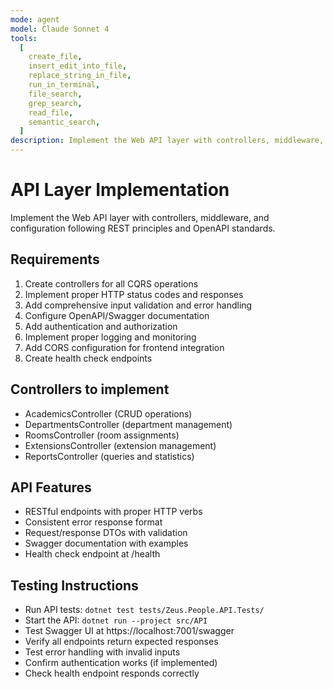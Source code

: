 ```yaml
---
mode: agent
model: Claude Sonnet 4
tools:
  [
    create_file,
    insert_edit_into_file,
    replace_string_in_file,
    run_in_terminal,
    file_search,
    grep_search,
    read_file,
    semantic_search,
  ]
description: Implement the Web API layer with controllers, middleware, and configuration
---
```


# API Layer Implementation

Implement the Web API layer with controllers, middleware, and configuration following REST principles and OpenAPI standards.

## Requirements

1. Create controllers for all CQRS operations
2. Implement proper HTTP status codes and responses
3. Add comprehensive input validation and error handling
4. Configure OpenAPI/Swagger documentation
5. Add authentication and authorization
6. Implement proper logging and monitoring
7. Add CORS configuration for frontend integration
8. Create health check endpoints

## Controllers to implement

- AcademicsController (CRUD operations)
- DepartmentsController (department management)
- RoomsController (room assignments)
- ExtensionsController (extension management)
- ReportsController (queries and statistics)

## API Features

- RESTful endpoints with proper HTTP verbs
- Consistent error response format
- Request/response DTOs with validation
- Swagger documentation with examples
- Health check endpoint at /health

## Testing Instructions

- Run API tests: `dotnet test tests/Zeus.People.API.Tests/`
- Start the API: `dotnet run --project src/API`
- Test Swagger UI at https://localhost:7001/swagger
- Verify all endpoints return expected responses
- Test error handling with invalid inputs
- Confirm authentication works (if implemented)
- Check health endpoint responds correctly

